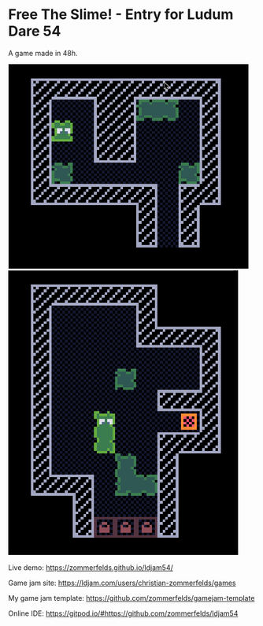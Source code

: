 # Free The Slime! - Entry for Ludum Dare 54

A game made in 48h.

![screen recording](anim.gif)
![screen recording](anim2.gif)

Live demo: https://zommerfelds.github.io/ldjam54/

Game jam site: https://ldjam.com/users/christian-zommerfelds/games

My game jam template: https://github.com/zommerfelds/gamejam-template

Online IDE: https://gitpod.io/#https://github.com/zommerfelds/ldjam54